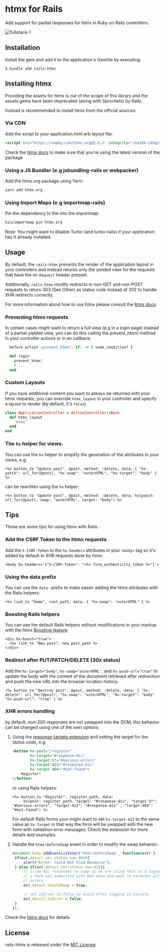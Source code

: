 # htmx for Rails

Add support for partial responses for htmx in Ruby on Rails controllers.

![fullstack-1](https://github.com/guilleiguaran/rails-htmx/assets/160941/8b9307af-111a-4af0-92de-218aac07797f)


## Installation

Install the gem and add it to the application's Gemfile by executing:

    $ bundle add rails-htmx


## Installing htmx

Providing the assets for htmx is out of the scope of this library and
the assets gems have been deprecated (along with Sprockets) by Rails.

Instead is recommended to install htmx from the official sources:

### Via CDN

Add the script to your application.html.erb layout file:

```html
<script src="https://unpkg.com/htmx.org@1.9.2" integrity="sha384-L6OqL9pRWyyFU3+/bjdSri+iIphTN/bvYyM37tICVyOJkWZLpP2vGn6VUEXgzg6h" crossorigin="anonymous"></script>
```

Check the [htmx docs](https://htmx.org/docs/#installing) to make sure that you're using the latest
version of the package

### Using a JS Bundler (e.g jsbundling-rails or webpacker)

Add the htmx.org package using Yarn:

```bash
yarn add htmx.org
```

### Using Import Maps (e.g importmap-rails)

Pin the dependency to the into the importmap:

```bash
bin/importmap pin htmx.org
```


Note: You might want to disable Turbo (and turbo-rails) if your application has it
already installed.


## Usage

By default, the `rails-htmx` prevents the render of the application layout in
your controllers and instead returns only the yielded view for the
requests that have the `HX-Request` header present.

Additionally, `rails-htmx` modify redirects in non-GET and non-POST requests to
return 303 (See Other) as status code instead of 302 to handle XHR redirects correctly.

For more information about how to use htmx please consult the [htmx docs](https://htmx.org/docs/).

### Preventing htmx requests

In certain cases might want to return a full view (e.g in a login page) instead
of a partial yielded view, you can do this calling the prevent_htmx!
method in your controller actions or in an callback:

```ruby
  before_action :prevent_htmx!, if: -> { some_condition? }

  def login
    prevent_htmx!
    # ...
  end
```

### Custom Layouts

If you have additional content you want to always be returned with your htmx requests,
you can override `htmx_layout` in your controller and specify a layout to render
(by default, it's `false`)

```ruby
class ApplicationController < ActionController::Base
  def htmx_layout
    'htmx'
  end
end
```

### The `hx` helper for views.

You can use the `hx` helper to simplify the generation of the attributes
in your views, e.g:

```erb
<%= button_to "Update post", @post, method: :delete, data: { "hx-patch": url_for(@post), "hx-swap": "outerHTML", "hx-target": "body" } %>
```

can be rewritten using the `hx` helper:

```erb
<%= button_to "Update post", @post, method: :delete, data: hx(patch: url_for(@post), swap: "outerHTML", target: "body") %>
```


## Tips

Those are some tips for using htmx with Rails.

### Add the CSRF Token to the htmx requests

Add the `X-CSRF-Token` to the `hx-headers` attributes in your `<body>` tag so it's added by
default in XHR requests done by htmx:

```erb
<body hx-headers='{"X-CSRF-Token": "<%= form_authenticity_token %>"}'>
```

### Using the data prefix

You can use the `data-` prefix to make easier adding the htmx attributes with the Rails helpers:

```erb
<%= link_to "Home", root_path, data: { "hx-swap": "outerHTML" } %>
```

### Boosting Rails helpers

You can use the default Rails helpers without modifications in your markup with the htmx
[Boosting feature](https://htmx.org/docs/#boosting):

```erb
<div hx-boost="true">
  <%= link_to "New post", new_post_path %>
</div>
```

### Redirect after PUT/PATCH/DELETE (30x status)

Add the `hx-target="body"`, `hx-swap="outerHTML"`, and `hx-push-url="true"` to
update the body with the content of the document retrieved after
redirection and push the new URL into the browser location history.

```erb
<%= button_to "Destroy post", @post, method: :delete, data: { "hx-delete": url_for(@post), "hx-swap": "outerHTML", "hx-target": "body" "hx-push-url": "true" } %>
```

### XHR errors handling

by default, non-200 responses are not swapped into the DOM, this
behavior can be changed using one of the next options:

1. Using the [response-targets extension](https://htmx.org/extensions/response-targets/)
   and setting the target for the status code, e.g:

    ```html
    <button hx-post="/register"
            hx-target="#response-div"
            hx-target-5*="#serious-errors"
            hx-target-422="#response-div"
            hx-target-404="#not-found">
        Register!
    </button>
    ```

   or using Rails helpers:

   ```erb
   <%= button_to "Register", register_path, data:
        hx(post: register_path, target: "#response-div", "target-5*": "#serious-errors", "target-422": "#response-div" , "target-404": "#not-found") %>
   ```

   For default Rails forms your might want to set `hx-target-422` to the same value as `hx-target`
   in that way the form will be swapped with the new form with validation error messages.
   Check the extension for more details and examples.

2. Handle the `htmx:beforeSwap` event in order to modify the swap
   behavior:

   ```javascript
   document.body.addEventListener('htmx:beforeSwap', function(evt) {
    if(evt.detail.xhr.status === 404){
        alert("Error: Could Not Find Resource");
    } else if(evt.detail.xhr.status === 422){
        // allow 422 responses to swap as we are using this as a signal that
        // a form was submitted with bad data and want to rerender with the
        // errors
        evt.detail.shouldSwap = true;

        // set isError to false to avoid error logging in console
        evt.detail.isError = false;
    }
   });
   ```

  Check the [htmx docs](https://htmx.org/docs/#modifying_swapping_behavior_with_events) for details

## License
rails-htmx is released under the [MIT License](https://opensource.org/license/mit/).
